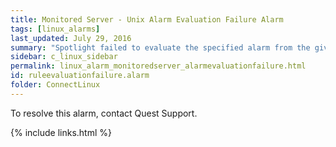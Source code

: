 ```yaml
---
title: ﻿Monitored Server - Unix Alarm Evaluation Failure Alarm
tags: [linux_alarms]
last_updated: July 29, 2016
summary: "Spotlight failed to evaluate the specified alarm from the given collection."
sidebar: c_linux_sidebar
permalink: linux_alarm_monitoredserver_alarmevaluationfailure.html
id: ruleevaluationfailure.alarm
folder: ConnectLinux
---
```



To resolve this alarm, contact Quest Support.


{% include links.html %}
